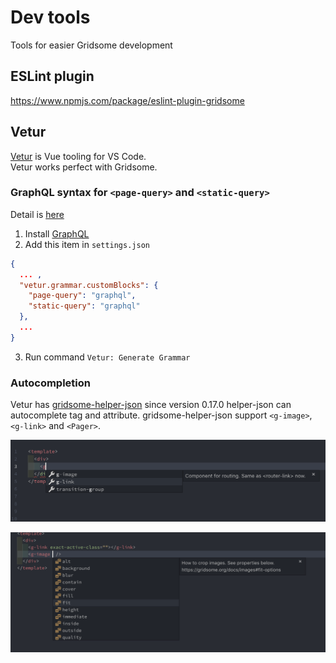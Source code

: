 # Dev tools

Tools for easier Gridsome development

## ESLint plugin

https://www.npmjs.com/package/eslint-plugin-gridsome

## Vetur

[Vetur](https://marketplace.visualstudio.com/items?itemName=octref.vetur) is Vue tooling for VS Code.  
Vetur works perfect with Gridsome.

### GraphQL syntax for `<page-query>` and `<static-query>`

Detail is [here](https://github.com/vuejs/vetur/issues/975#issuecomment-461197031)  

1. Install [GraphQL](https://marketplace.visualstudio.com/items?itemName=kumar-harsh.graphql-for-vscode)
2. Add this item in `settings.json`
```json
{
  ... ,
  "vetur.grammar.customBlocks": {
    "page-query": "graphql",
    "static-query": "graphql"
  },
  ...
}
```

3. Run command `Vetur: Generate Grammar`

### Autocompletion

Vetur has [gridsome-helper-json](https://www.npmjs.com/package/gridsome-helper-json) since version 0.17.0
helper-json can autocomplete tag and attribute.
gridsome-helper-json support `<g-image>`, `<g-link>` and `<Pager>`.

![autocompletion-tag](./images/autocompletion-tag.png)

![autocompletion-attribute](./images/autocompletion-attribute.png)
